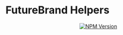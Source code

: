 # FutureBrand Helpers

<p align="center">
  <a href="https://www.npmjs.org/package/@futurebrand/helpers">
    <img src="https://img.shields.io/npm/v/@futurebrand/helpers/latest.svg" alt="NPM Version" />
  </a>
</p>